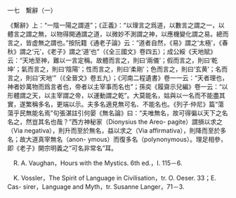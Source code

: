 一七　繫辭（一）

《繫辭》上：“一陰一陽之謂道”；《正義》：“以理言之爲道，以數言之謂之一，以體言之謂之無，以物得開通謂之道，以微妙不測謂之神，以應機變化謂之易。總而言之，皆虚無之謂也。”按阮籍《通老子論》云：“道者自然，《易》謂之‘太極’，《春秋》謂之‘元’，《老子》謂之‘道’也”（《全三國文》卷四五）；成公綏《天地賦》云：“天地至神，難以一言定稱。故體而言之，則曰‘兩儀’；假而言之，則曰‘乾坤’；氣而言之，則曰‘陰陽’；性而言之，則曰‘柔剛’；色而言之，則曰‘玄黄’；名而言之，則曰‘天地’”（《全晉文》卷五九）；《河南二程遺書》卷一一云：“天者理也，神者妙萬物而爲言者也，帝者以主宰事而名也”；孫奕《履齋示兒編》卷一云：“以形體謂之天，以主宰謂之帝，以運動謂之乾”。大莫能名，姑與以一名而不能盡其實，遂繁稱多名，更端以示。夫多名適見無可名、不能名也。《列子·仲尼》篇“蕩蕩乎民無能名焉”句張湛註引何晏《無名論》曰：“夫唯無名，故可得徧以天下之名名之，然豈其名也哉？”西方神秘家（Dionysius the Areo-
pagite）謂損以求之（Via negativa），則升而至於無名，益以求之（Via affirmativa），則降而至於多名；故大道真宰無名（anon-
ymous）而復多名（polynonymous）。理足相參，即《老子》開宗明義之“可名非常名”耳。















































　R. A. Vaughan，Hours with the Mystics. 6th ed.，I. 115－6.

　K. Vossler，The Spirit of Language in Civilisation，tr. O. Oeser. 33；E. Cas-
sirer，Language and Myth，tr. Susanne Langer，71－3.